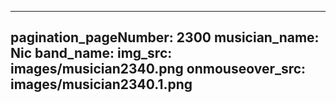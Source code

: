 ------
pagination_pageNumber: 2300
musician_name: Nic
band_name: 
img_src: images/musician2340.png
onmouseover_src: images/musician2340.1.png
------